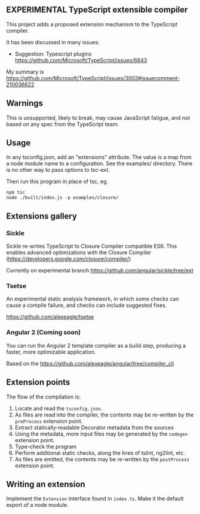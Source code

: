 ## EXPERIMENTAL TypeScript extensible compiler

This project adds a proposed extension mechanism to the TypeScript compiler.

It has been discussed in many issues:
- Suggestion: Typescript plugins https://github.com/Microsoft/TypeScript/issues/6843

My summary is https://github.com/Microsoft/TypeScript/issues/3003#issuecomment-210036622

## Warnings
This is unsupported, likely to break, may cause JavaScript fatigue, and not based on any spec from the TypeScript team.

## Usage

In any tsconfig.json, add an "extensions" attribute. The value is a map from a node module name to a configuration.
See the examples/ directory. There is no other way to pass options to tsc-ext.

Then run this program in place of tsc, eg.

```
npm tsc
node ./built/index.js -p examples/closure/
```

## Extensions gallery

### Sickle
Sickle re-writes TypeScript to Closure Compiler compatible ES6. This enables advanced
optimizations with the Closure Compiler (https://developers.google.com/closure/compiler/)

Currently on experimental branch
https://github.com/angular/sickle/tree/ext

### Tsetse
An experimental static analysis framework, in which some checks can cause a compile failure,
and checks can include suggested fixes.

https://github.com/alexeagle/tsetse

### Angular 2 (Coming soon)
You can run the Angular 2 template compiler as a build step, producing a faster, more
optimizable application.

Based on the https://github.com/alexeagle/angular/tree/compiler_cli

## Extension points

The flow of the compilation is:

1. Locate and read the `tsconfig.json`.
1. As files are read into the compiler, the contents may be re-written by the `preProcess` extension point.
1. Extract statically-readable Decorator metadata from the sources
1. Using the metadata, more input files may be generated by the `codegen` extension point.
1. Type-check the program
1. Perform additional static checks, along the lines of tslint, ng2lint, etc.
1. As files are emitted, the contents may be re-written by the `postProcess` extension point.

## Writing an extension

Implement the `Extension` interface found in `index.ts`.
Make it the default export of a node module.
